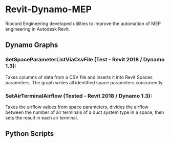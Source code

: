 # Revit-Dynamo-MEP
Ripcord Engineering developed utilities to improve the automation of MEP engineering in Autodesk Revit.

## Dynamo Graphs
### SetSpaceParameterListViaCsvFile (Test - Revit 2018 / Dynamo 1.3):
Takes columns of data from a CSV file and inserts it into Revit Spaces parameters. The graph writes all identified space parameters concurrently.

### SetAirTerminalAirflow (Tested - Revit 2018 / Dynamo 1.3): 
Takes the airflow values from space parameters, divides the airflow between the number of air terminals of a duct system type in a space, then sets the result in each air terminal. 

## Python Scripts


